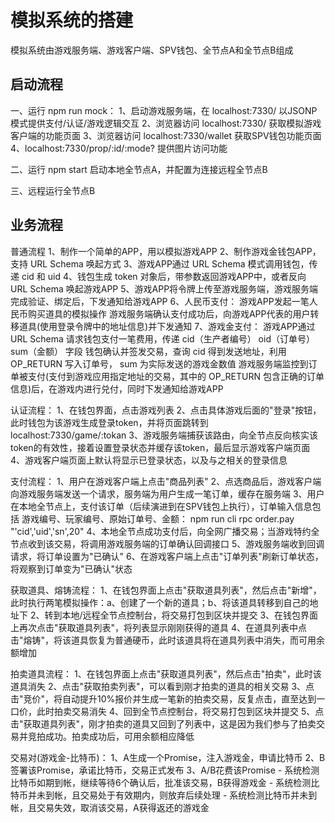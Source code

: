 # 模拟系统的搭建

模拟系统由游戏服务端、游戏客户端、SPV钱包、全节点A和全节点B组成

## 启动流程

一、运行 npm run mock：
1、启动游戏服务端，在 localhost:7330/ 以JSONP模式提供支付/认证/游戏逻辑交互
2、浏览器访问 localhost:7330/ 获取模拟游戏客户端的功能页面
3、浏览器访问 localhost:7330/wallet 获取SPV钱包功能页面
4、localhost:7330/prop/:id/:mode? 提供图片访问功能

二、运行 npm start 启动本地全节点A，并配置为连接远程全节点B

三、远程运行全节点B

## 业务流程

普通流程
1、制作一个简单的APP，用以模拟游戏APP
2、制作游戏金钱包APP，支持 URL Schema 唤起方式
3、游戏APP通过 URL Schema 模式调用钱包，传递 cid 和 uid
4、钱包生成 token 对象后，带参数返回游戏APP中，或者反向 URL Schema 唤起游戏APP
5、游戏APP将令牌上传至游戏服务端，游戏服务端完成验证、绑定后，下发通知给游戏APP
6、人民币支付：
    游戏APP发起一笔人民币购买道具的模拟操作
    游戏服务端确认支付成功后，向游戏APP代表的用户转移道具(使用登录令牌中的地址信息)并下发通知
7、游戏金支付：
    游戏APP通过 URL Schema 请求钱包支付一笔费用，传递 cid（生产者编号） oid（订单号） sum（金额） 字段
    钱包确认并签发交易，查询 cid 得到发送地址，利用 OP_RETURN 写入订单号， sum 为实际发送的游戏金数值
    游戏服务端监控到订单被支付(支付到游戏应用指定地址的交易，其中的 OP_RETURN 包含正确的订单信息)后，在游戏内进行兑付，同时下发通知给游戏APP

认证流程：
1、在钱包界面，点击游戏列表
2、点击具体游戏后面的"登录"按钮，此时钱包为该游戏生成登录token，并将页面跳转到 localhost:7330/game/:tokan
3、游戏服务端捕获该路由，向全节点反向核实该token的有效性，接着设置登录状态并缓存该token，最后显示游戏客户端页面
4、游戏客户端页面上默认将显示已登录状态，以及与之相关的登录信息

支付流程：
1、用户在游戏客户端上点击"商品列表"
2、点选商品后，游戏客户端向游戏服务端发送一个请求，服务端为用户生成一笔订单，缓存在服务端
3、用户在本地全节点上，支付该订单（后续演进到在SPV钱包上执行），订单输入信息包括 游戏编号、玩家编号、原始订单号、金额：
    npm run cli rpc order.pay "'cid','uid','sn',20"
4、本地全节点成功支付后，向全网广播交易；当游戏特约全节点收到该交易，将调用游戏服务端的订单确认回调接口
5、游戏服务端收到回调请求，将订单设置为"已确认"
6、在游戏客户端上点击"订单列表"刷新订单状态，将观察到订单变为"已确认"状态

获取道具、熔铸流程：
1、在钱包界面上点击"获取道具列表"，然后点击"新增"，此时执行两笔模拟操作：a、创建了一个新的道具；b、将该道具转移到自己的地址下
2、转到本地/远程全节点控制台，将交易打包到区块并提交
3、在钱包界面上再次点击"获取道具列表"，将列表显示刚刚获得的道具
4、在道具列表中点击"熔铸"，将该道具恢复为普通硬币，此时该道具将在道具列表中消失，而可用余额增加

拍卖道具流程：
1、在钱包界面上点击"获取道具列表"，然后点击"拍卖"，此时该道具消失
2、点击"获取拍卖列表"，可以看到刚才拍卖的道具的相关交易
3、点击"竞价"，将自动提升10%报价并生成一笔新的拍卖交易，反复点击，直至达到一口价，此时拍卖交易消失
4、回到全节点控制台，将交易打包到区块并提交
5、点击"获取道具列表"，刚才拍卖的道具又回到了列表中，这是因为我们参与了拍卖交易并竞拍成功。拍卖成功后，可用余额相应降低

交易对(游戏金-比特币)：
1、A生成一个Promise，注入游戏金，申请比特币
2、B签署该Promise，承诺比特币，交易正式发布
3、A/B花费该Promise
    - 系统检测比特币如期到帐，继续等待6个确认后，批准该交易，B获得游戏金
    - 系统检测比特币并未到帐，且交易处于有效期内，则放弃后续处理
    - 系统检测比特币并未到帐，且交易失效，取消该交易，A获得返还的游戏金
